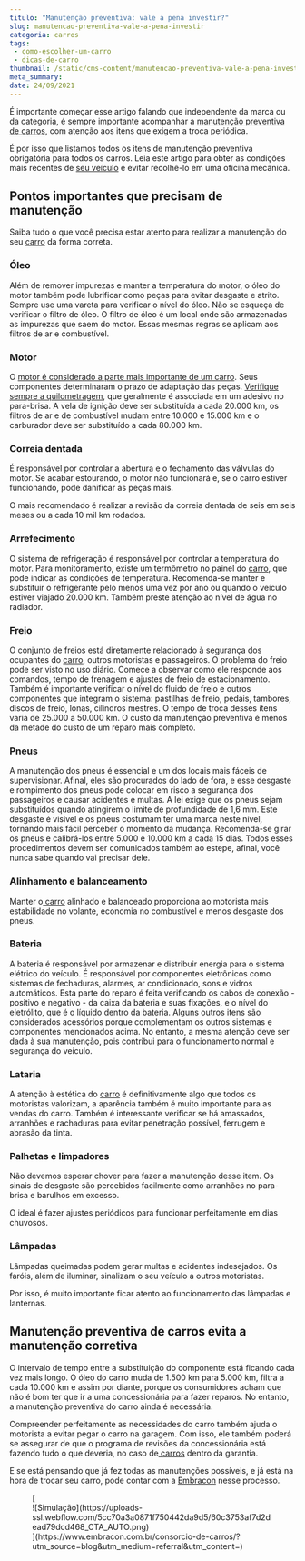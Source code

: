 ```yaml
---
titulo: "Manutenção preventiva: vale a pena investir?"
slug: manutencao-preventiva-vale-a-pena-investir
categoria: carros
tags:
 - como-escolher-um-carro
 - dicas-de-carro
thumbnail: /static/cms-content/manutencao-preventiva-vale-a-pena-investir.jpg
meta_summary: 
date: 24/09/2021
---
```

É importante começar esse artigo falando que independente da marca ou da categoria, é sempre importante acompanhar a [manutenção preventiva de carros](https://www.embracon.com.br/blog/saiba-qual-a-importancia-de-realizar-as-revisoes-regulares-do-carro), com atenção aos itens que exigem a troca periódica.

É por isso que listamos todos os itens de manutenção preventiva obrigatória para todos os carros. Leia este artigo para obter as condições mais recentes de [seu veículo](https://www.embracon.com.br/blog/guia-de-como-transferir-veiculo) e evitar recolhê-lo em uma oficina mecânica.

Pontos importantes que precisam de manutenção 
----------------------------------------------

Saiba tudo o que você precisa estar atento para realizar a manutenção do seu [carro](https://www.embracon.com.br/blog/carro-manual-ou-automatico-qual-e-a-melhor-opcao) da forma correta.

### Óleo 

Além de remover impurezas e manter a temperatura do motor, o óleo do motor também pode lubrificar como peças para evitar desgaste e atrito. Sempre use uma vareta para verificar o nível do óleo. Não se esqueça de verificar o filtro de óleo. O filtro de óleo é um local onde são armazenadas as impurezas que saem do motor. Essas mesmas regras se aplicam aos filtros de ar e combustível.

### Motor 

O [motor é considerado a parte mais importante de um carro](https://www.embracon.com.br/blog/entenda-como-funciona-um-carro-com-motor-turbo). Seus componentes determinaram o prazo de adaptação das peças. [Verifique sempre a quilometragem](https://www.embracon.com.br/blog/8-detalhes-para-prestar-atencao-na-hora-de-comprar-um-carro), que geralmente é associada em um adesivo no para-brisa. A vela de ignição deve ser substituída a cada 20.000 km, os filtros de ar e de combustível mudam entre 10.000 e 15.000 km e o carburador deve ser substituído a cada 80.000 km.

### Correia dentada 

É responsável por controlar a abertura e o fechamento das válvulas do motor. Se acabar estourando, o motor não funcionará e, se o carro estiver funcionando, pode danificar as peças mais.

O mais recomendado é realizar a revisão da correia dentada de seis em seis meses ou a cada 10 mil km rodados.

### Arrefecimento 

O sistema de refrigeração é responsável por controlar a temperatura do motor. Para monitoramento, existe um termômetro no painel do [carro](https://www.embracon.com.br/blog/8-detalhes-para-prestar-atencao-na-hora-de-comprar-um-carro), que pode indicar as condições de temperatura. Recomenda-se manter e substituir o refrigerante pelo menos uma vez por ano ou quando o veículo estiver viajado 20.000 km. Também preste atenção ao nível de água no radiador.

### Freio 

O conjunto de freios está diretamente relacionado à segurança dos ocupantes do [carro](https://www.embracon.com.br/blog/quer-trocar-de-carro-veja-como-o-consorcio-pode-te-ajudar), outros motoristas e passageiros. O problema do freio pode ser visto no uso diário. Comece a observar como ele responde aos comandos, tempo de frenagem e ajustes de freio de estacionamento. Também é importante verificar o nível do fluido de freio e outros componentes que integram o sistema: pastilhas de freio, pedais, tambores, discos de freio, lonas, cilindros mestres. O tempo de troca desses itens varia de 25.000 a 50.000 km. O custo da manutenção preventiva é menos da metade do custo de um reparo mais completo.

### Pneus 

A manutenção dos pneus é essencial e um dos locais mais fáceis de supervisionar. Afinal, eles são procurados do lado de fora, e esse desgaste e rompimento dos pneus pode colocar em risco a segurança dos passageiros e causar acidentes e multas. A lei exige que os pneus sejam substituídos quando atingirem o limite de profundidade de 1,6 mm. Este desgaste é visível e os pneus costumam ter uma marca neste nível, tornando mais fácil perceber o momento da mudança. Recomenda-se girar os pneus e calibrá-los entre 5.000 e 10.000 km a cada 15 dias. Todos esses procedimentos devem ser comunicados também ao estepe, afinal, você nunca sabe quando vai precisar dele.

### Alinhamento e balanceamento 

Manter o[ carro](https://www.embracon.com.br/blog/carro-zero-ou-seminovo) alinhado e balanceado proporciona ao motorista mais estabilidade no volante, economia no combustível e menos desgaste dos pneus.

### Bateria 

A bateria é responsável por armazenar e distribuir energia para o sistema elétrico do veículo. É responsável por componentes eletrônicos como sistemas de fechaduras, alarmes, ar condicionado, sons e vidros automáticos. Esta parte do reparo é feita verificando os cabos de conexão - positivo e negativo - da caixa da bateria e suas fixações, e o nível do eletrólito, que é o líquido dentro da bateria. Alguns outros itens são considerados acessórios porque complementam os outros sistemas e componentes mencionados acima. No entanto, a mesma atenção deve ser dada à sua manutenção, pois contribui para o funcionamento normal e segurança do veículo.

### Lataria 

A atenção à estética do [carro](https://www.embracon.com.br/blog/como-comprar-um-carro-seminovo-com-o-consorcio) é definitivamente algo que todos os motoristas valorizam, a aparência também é muito importante para as vendas do carro. Também é interessante verificar se há amassados, arranhões e rachaduras para evitar penetração possível, ferrugem e abrasão da tinta.

### Palhetas e limpadores 

Não devemos esperar chover para fazer a manutenção desse item. Os sinais de desgaste são percebidos facilmente como arranhões no para-brisa e barulhos em excesso.

O ideal é fazer ajustes periódicos para funcionar perfeitamente em dias chuvosos.

### Lâmpadas 

Lâmpadas queimadas podem gerar multas e acidentes indesejados. Os faróis, além de iluminar, sinalizam o seu veículo a outros motoristas.

Por isso, é muito importante ficar atento ao funcionamento das lâmpadas e lanternas.

Manutenção preventiva de carros evita a manutenção corretiva 
-------------------------------------------------------------

O intervalo de tempo entre a substituição do componente está ficando cada vez mais longo. O óleo do carro muda de 1.500 km para 5.000 km, filtra a cada 10.000 km e assim por diante, porque os consumidores acham que não é bom ter que ir a uma concessionária para fazer reparos. No entanto, a manutenção preventiva do carro ainda é necessária.

Compreender perfeitamente as necessidades do carro também ajuda o motorista a evitar pegar o carro na garagem. Com isso, ele também poderá se assegurar de que o programa de revisões da concessionária está fazendo tudo o que deveria, no caso de[ carros](https://www.embracon.com.br/blog/saiba-o-que-considerar-para-escolher-o-carro-ideal) dentro da garantia.

E se está pensando que já fez todas as manutenções possíveis, e já está na hora de trocar seu carro, pode contar com a [Embracon](https://www.embracon.com.br/) nesse processo.

<figure class="w-richtext-figure-type-image w-richtext-align-center">[<div>![Simulação](https://uploads-ssl.webflow.com/5cc70a3a0871f750442da9d5/60c3753af7d2dead79dcd468_CTA_AUTO.png)</div>](https://www.embracon.com.br/consorcio-de-carros/?utm_source=blog&utm_medium=referral&utm_content=)</figure>
